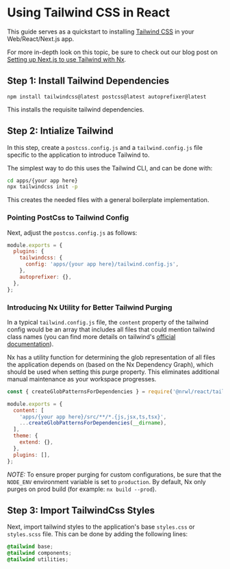 # Using Tailwind CSS in React

This guide serves as a quickstart to installing [Tailwind CSS](https://tailwindcss.com) in your Web/React/Next.js app.

For more in-depth look on this topic, be sure to check out our blog post on [Setting up Next.js to use Tailwind with Nx](https://blog.nrwl.io/setup-next-js-to-use-tailwind-with-nx-849b7e21d8d0).

## Step 1: Install Tailwind Dependencies

`npm install tailwindcss@latest postcss@latest autoprefixer@latest`

This installs the requisite tailwind dependencies.

## Step 2: Intialize Tailwind

In this step, create a `postcss.config.js` and a `tailwind.config.js` file specific to the application to introduce Tailwind to.

The simplest way to do this uses the Tailwind CLI, and can be done with:

```bash
cd apps/{your app here}
npx tailwindcss init -p
```

This creates the needed files with a general boilerplate implementation.

### Pointing PostCss to Tailwind Config

Next, adjust the `postcss.config.js` as follows:

```js
module.exports = {
  plugins: {
    tailwindcss: {
      config: 'apps/{your app here}/tailwind.config.js',
    },
    autoprefixer: {},
  },
};
```

### Introducing Nx Utility for Better Tailwind Purging

In a typical `tailwind.config.js` file, the `content` property of the tailwind config would be an array that includes all files that could mention tailwind class names (you can find more details on tailwind's [official documentation](https://tailwindcss.com/docs/content-configuration)).

Nx has a utility function for determining the glob representation of all files the application depends on (based on the Nx Dependency Graph), which should be used when setting this purge property. This eliminates additional manual maintenance as your workspace progresses.

```js
const { createGlobPatternsForDependencies } = require('@nrwl/react/tailwind');

module.exports = {
  content: [
    'apps/{your app here}/src/**/*.{js,jsx,ts,tsx}',
    ...createGlobPatternsForDependencies(__dirname),
  ],
  theme: {
    extend: {},
  },
  plugins: [],
};
```

_NOTE:_ To ensure proper purging for custom configurations, be sure that the `NODE_ENV` environment variable is set to `production`. By default, Nx only purges on prod build (for example: `nx build --prod`).

## Step 3: Import TailwindCss Styles

Next, import tailwind styles to the application's base `styles.css` or `styles.scss` file. This can be done by adding the following lines:

```css
@tailwind base;
@tailwind components;
@tailwind utilities;
```
